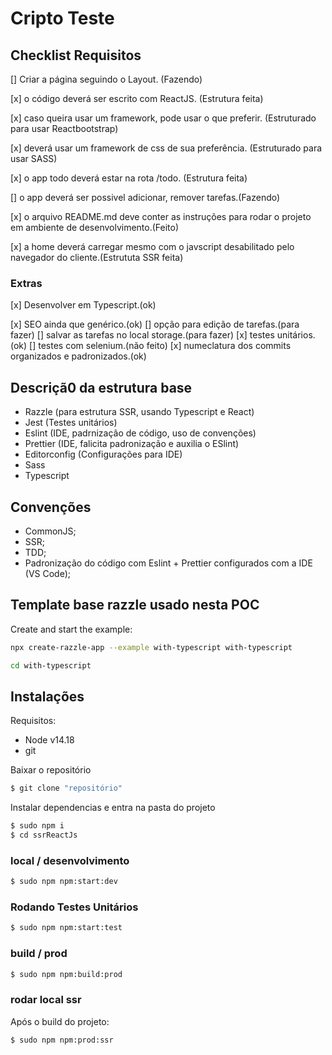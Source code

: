 # Cripto Teste

## Checklist Requisitos

[] Criar a página seguindo o Layout. (Fazendo)

[x] o código deverá ser escrito com ReactJS. (Estrutura feita)

[x] caso queira usar um framework, pode usar o que preferir. (Estruturado para
usar Reactbootstrap)

[x] deverá usar um framework de css de sua preferência. (Estruturado para usar
SASS)

[x] o app todo deverá estar na rota /todo. (Estrutura feita)

[] o app deverá ser possivel adicionar, remover tarefas.(Fazendo)

[x] o arquivo README.md deve conter as instruções para rodar o projeto em
ambiente de desenvolvimento.(Feito)

[x] a home deverá carregar mesmo com o javscript desabilitado pelo navegador do
cliente.(Estrututa SSR feita)

### Extras

[x] Desenvolver em Typescript.(ok)

[x] SEO ainda que genérico.(ok) [] opção para edição de tarefas.(para fazer) []
salvar as tarefas no local storage.(para fazer) [x] testes unitários.(ok) []
testes com selenium.(não feito) [x] numeclatura dos commits organizados e
padronizados.(ok)

## Descriçã0 da estrutura base

- Razzle (para estrutura SSR, usando Typescript e React)
- Jest (Testes unitários)
- Eslint (IDE, padrnização de código, uso de convenções)
- Prettier (IDE, falicita padronização e auxilia o ESlint)
- Editorconfig (Configurações para IDE)
- Sass
- Typescript

## Convenções

- CommonJS;
- SSR;
- TDD;
- Padronização do código com Eslint + Prettier configurados com a IDE (VS Code);

## Template base razzle usado nesta POC

<!-- START install generated instructions please keep comment here to allow auto update -->
<!-- DON'T EDIT THIS SECTION, INSTEAD RE-RUN yarn update-examples TO UPDATE -->Create and start the example:

```bash
npx create-razzle-app --example with-typescript with-typescript

cd with-typescript

```

<!-- END install generated instructions please keep comment here to allow auto update -->

## Instalações

Requisitos:

- Node v14.18
- git

Baixar o repositório

```bash
$ git clone "repositório"
```

Instalar dependencias e entra na pasta do projeto

```bash
$ sudo npm i
$ cd ssrReactJs

```

### local / desenvolvimento

```bash
$ sudo npm npm:start:dev

```

### Rodando Testes Unitários

```bash
$ sudo npm npm:start:test
```

### build / prod

```bash
$ sudo npm npm:build:prod

```

### rodar local ssr

Após o build do projeto:

```bash
$ sudo npm npm:prod:ssr

```
